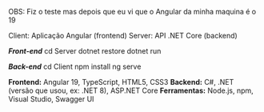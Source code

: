 OBS: Fiz o teste mas depois que eu vi que o Angular da minha maquina é o 19

Client: Aplicação Angular (frontend)
Server: API .NET Core (backend)

***Front-end***
cd Server
dotnet restore
dotnet run

***Back-end***
cd Client
npm install
ng serve

**Frontend:** Angular 19, TypeScript, HTML5, CSS3
**Backend:** C#, .NET (versão que usou, ex: .NET 8), ASP.NET Core
**Ferramentas:** Node.js, npm, Visual Studio, Swagger UI
